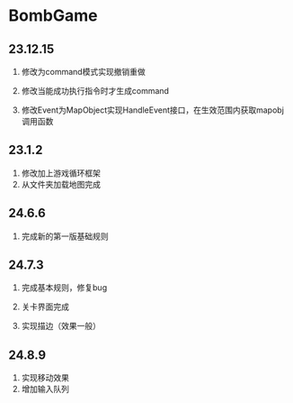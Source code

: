 # BombGame

## 23.12.15

1. 修改为command模式实现撤销重做

2. 修改当能成功执行指令时才生成command
3. 修改Event为MapObject实现HandleEvent接口，在生效范围内获取mapobj调用函数

## 23.1.2

1. 修改加上游戏循环框架
2. 从文件夹加载地图完成

## 24.6.6
1. 完成新的第一版基础规则

## 24.7.3

1. 完成基本规则，修复bug

2. 关卡界面完成

3. 实现描边（效果一般）

## 24.8.9
1. 实现移动效果
2. 增加输入队列